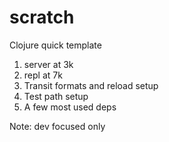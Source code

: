 # scratch

Clojure quick template  
1. server at 3k
2. repl at 7k
3. Transit formats and reload setup
4. Test path setup
5. A few most used deps  

Note: dev focused only 